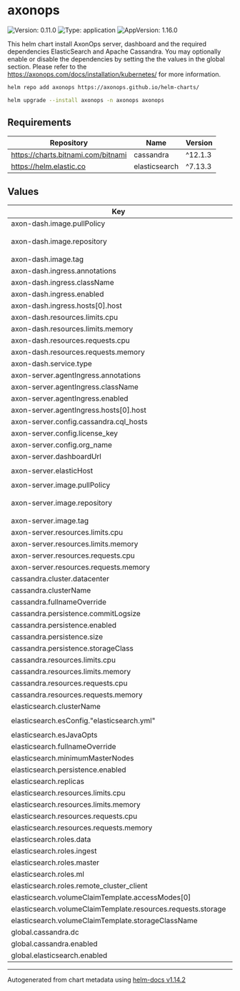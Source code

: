 # axonops

![Version: 0.11.0](https://img.shields.io/badge/Version-0.11.0-informational?style=flat-square) ![Type: application](https://img.shields.io/badge/Type-application-informational?style=flat-square) ![AppVersion: 1.16.0](https://img.shields.io/badge/AppVersion-1.16.0-informational?style=flat-square)

This helm chart install AxonOps server, dashboard and the required dependencies ElasticSearch and Apache Cassandra. You may optionally enable or disable the dependencies by setting the the values in the global section. Please refer to the https://axonops.com/docs/installation/kubernetes/ for more information.

```sh
helm repo add axonops https://axonops.github.io/helm-charts/

helm upgrade --install axonops -n axonops axonops
```

## Requirements

| Repository | Name | Version |
|------------|------|---------|
| https://charts.bitnami.com/bitnami | cassandra | ^12.1.3 |
| https://helm.elastic.co | elasticsearch | ^7.13.3 |

## Values

| Key | Type | Default | Description |
|-----|------|---------|-------------|
| axon-dash.image.pullPolicy | string | `"IfNotPresent"` |  |
| axon-dash.image.repository | string | `"registry.axonops.com/axonops-public/axonops-docker/axon-dash"` |  |
| axon-dash.image.tag | string | `"latest"` |  |
| axon-dash.ingress.annotations | object | `{}` |  |
| axon-dash.ingress.className | string | `"nginx"` |  |
| axon-dash.ingress.enabled | bool | `false` |  |
| axon-dash.ingress.hosts[0].host | string | `"axonops.example.com"` |  |
| axon-dash.resources.limits.cpu | string | `"1000m"` |  |
| axon-dash.resources.limits.memory | string | `"1500Mi"` |  |
| axon-dash.resources.requests.cpu | string | `"10m"` |  |
| axon-dash.resources.requests.memory | string | `"256Mi"` |  |
| axon-dash.service.type | string | `"ClusterIP"` |  |
| axon-server.agentIngress.annotations | object | `{}` |  |
| axon-server.agentIngress.className | string | `"nginx"` |  |
| axon-server.agentIngress.enabled | bool | `false` |  |
| axon-server.agentIngress.hosts[0].host | string | `"axonops-agents.example.com"` |  |
| axon-server.config.cassandra.cql_hosts | list | `[]` |  |
| axon-server.config.license_key | string | `""` |  |
| axon-server.config.org_name | string | `"example"` |  |
| axon-server.dashboardUrl | string | `"https://axonops.example.com"` |  |
| axon-server.elasticHost | string | `"http://axonops-elastic-master:9200"` |  |
| axon-server.image.pullPolicy | string | `"IfNotPresent"` |  |
| axon-server.image.repository | string | `"registry.axonops.com/axonops-public/axonops-docker/axon-server"` |  |
| axon-server.image.tag | string | `"latest"` |  |
| axon-server.resources.limits.cpu | string | `"1000m"` |  |
| axon-server.resources.limits.memory | string | `"1024Mi"` |  |
| axon-server.resources.requests.cpu | string | `"100m"` |  |
| axon-server.resources.requests.memory | string | `"128Mi"` |  |
| cassandra.cluster.datacenter | string | `"axonops1"` |  |
| cassandra.clusterName | string | `"axonops-cassandra"` |  |
| cassandra.fullnameOverride | string | `"axonops-cassandra"` |  |
| cassandra.persistence.commitLogsize | string | `"4Gi"` |  |
| cassandra.persistence.enabled | bool | `true` |  |
| cassandra.persistence.size | string | `"20Gi"` |  |
| cassandra.persistence.storageClass | string | `""` |  |
| cassandra.resources.limits.cpu | string | `"1"` |  |
| cassandra.resources.limits.memory | string | `"2Gi"` |  |
| cassandra.resources.requests.cpu | string | `"500m"` |  |
| cassandra.resources.requests.memory | string | `"1Gi"` |  |
| elasticsearch.clusterName | string | `"axonops-elastic"` |  |
| elasticsearch.esConfig."elasticsearch.yml" | string | `"thread_pool.write.queue_size: 2000\n"` |  |
| elasticsearch.esJavaOpts | string | `"-Xms512M -Xmx512M"` |  |
| elasticsearch.fullnameOverride | string | `"axonops-elastic"` |  |
| elasticsearch.minimumMasterNodes | int | `1` |  |
| elasticsearch.persistence.enabled | bool | `true` |  |
| elasticsearch.replicas | int | `1` |  |
| elasticsearch.resources.limits.cpu | string | `"2000m"` |  |
| elasticsearch.resources.limits.memory | string | `"1Gi"` |  |
| elasticsearch.resources.requests.cpu | string | `"1000m"` |  |
| elasticsearch.resources.requests.memory | string | `"1024Mi"` |  |
| elasticsearch.roles.data | string | `"true"` |  |
| elasticsearch.roles.ingest | string | `"true"` |  |
| elasticsearch.roles.master | string | `"true"` |  |
| elasticsearch.roles.ml | string | `"true"` |  |
| elasticsearch.roles.remote_cluster_client | string | `"true"` |  |
| elasticsearch.volumeClaimTemplate.accessModes[0] | string | `"ReadWriteOnce"` |  |
| elasticsearch.volumeClaimTemplate.resources.requests.storage | string | `"10Gi"` |  |
| elasticsearch.volumeClaimTemplate.storageClassName | string | `""` |  |
| global.cassandra.dc | string | `"axonops1"` |  |
| global.cassandra.enabled | bool | `true` |  |
| global.elasticsearch.enabled | bool | `true` |  |

----------------------------------------------
Autogenerated from chart metadata using [helm-docs v1.14.2](https://github.com/norwoodj/helm-docs/releases/v1.14.2)
